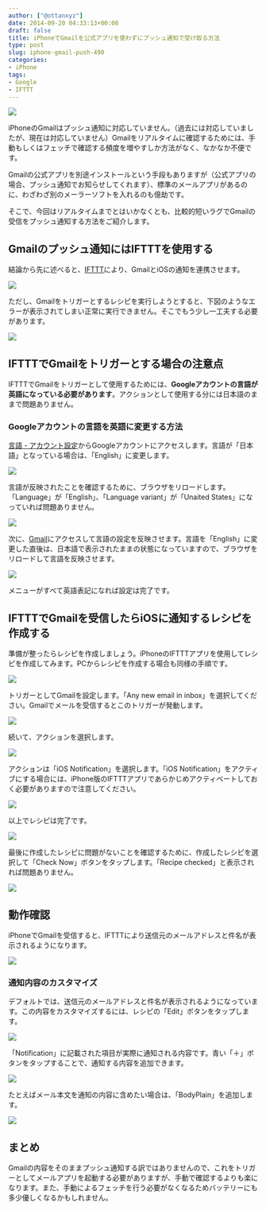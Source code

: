 ```yaml
---
author: ["@ottanxyz"]
date: 2014-09-20 04:33:13+00:00
draft: false
title: iPhoneでGmailを公式アプリを使わずにプッシュ通知で受け取る方法
type: post
slug: iphone-gmail-push-490
categories:
- iPhone
tags:
- Google
- IFTTT
---
```


![](/uploads/2014/09/140919-541c5aaf771fe.png)






iPhoneのGmailはプッシュ通知に対応していません。（過去には対応していましたが、現在は対応していません）Gmailをリアルタイムに確認するためには、手動もしくはフェッチで確認する頻度を増やすしか方法がなく、なかなか不便です。





Gmailの公式アプリを別途インストールという手段もありますが（公式アプリの場合、プッシュ通知でお知らせしてくれます）、標準のメールアプリがあるのに、わざわざ別のメーラーソフトを入れるのも億劫です。





そこで、今回はリアルタイムまでとはいかなくとも、比較的短いラグでGmailの受信をプッシュ通知する方法をご紹介します。





## Gmailのプッシュ通知にはIFTTTを使用する





結論から先に述べると、[IFTTT](https://ifttt.com/)により、GmailとiOSの通知を連携させます。





![](/uploads/2014/09/140919-541c5aabd8c50.png)






ただし、Gmailをトリガーとするレシピを実行しようとすると、下図のようなエラーが表示されてしまい正常に実行できません。そこでもう少し一工夫する必要があります。





![](/uploads/2014/09/140920-541cd5e88d551.png)





### 





## IFTTTでGmailをトリガーとする場合の注意点





IFTTTでGmailをトリガーとして使用するためには、**Googleアカウントの言語が英語になっている必要があります**。アクションとして使用する分には日本語のままで問題ありません。





### Googleアカウントの言語を英語に変更する方法





[言語 - アカウント設定](https://myaccount.google.com/preferences#localization)からGoogleアカウントにアクセスします。言語が「日本語」となっている場合は、「English」に変更します。





![](/uploads/2014/09/140919-541c58688f70a.png)






言語が反映されたことを確認するために、ブラウザをリロードします。「Language」が「English」、「Language variant」が「Unaited States」になっていれば問題ありません。





![](/uploads/2014/09/140919-541c586c2fbfb.png)







次に、[Gmail](https://mail.google.com/mail/)にアクセスして言語の設定を反映させます。言語を「English」に変更した直後は、日本語で表示されたままの状態になっていますので、ブラウザをリロードして言語を反映させます。





![](/uploads/2014/09/140919-541c586da2413.png)






メニューがすべて英語表記になれば設定は完了です。





## IFTTTでGmailを受信したらiOSに通知するレシピを作成する





準備が整ったらレシピを作成しましょう。iPhoneのIFTTTアプリを使用してレシピを作成してみます。PCからレシピを作成する場合も同様の手順です。





![](/uploads/2014/09/140919-541c59a58010e.png)






トリガーとしてGmailを設定します。「Any new email in inbox」を選択してください。Gmailでメールを受信するとこのトリガーが発動します。





![](/uploads/2014/09/140919-541c59a8e2771.png)






続いて、アクションを選択します。





![](/uploads/2014/09/140919-541c59ab240ad.png)






アクションは「iOS Notification」を選択します。「iOS Notification」をアクティブにする場合には、iPhone版のIFTTTアプリであらかじめアクティベートしておく必要がありますので注意してください。





![](/uploads/2014/09/140919-541c59acce751.png)






以上でレシピは完了です。





![](/uploads/2014/09/140919-541c59aed9b1b.png)






最後に作成したレシピに問題がないことを確認するために、作成したレシピを選択して「Check Now」ボタンをタップします。「Recipe checked」と表示されれば問題ありません。





![](/uploads/2014/09/140920-541cd5eb6b67c.png)






## 動作確認





iPhoneでGmailを受信すると、IFTTTにより送信元のメールアドレスと件名が表示されるようになります。





![](/uploads/2014/09/140919-541c587631f99.png)






### 通知内容のカスタマイズ





デフォルトでは、送信元のメールアドレスと件名が表示されるようになっています。この内容をカスタマイズするには、レシピの「Edit」ボタンをタップします。





![](/uploads/2014/09/140920-541d038bde968.png)






「Notification」に記載された項目が実際に通知される内容です。青い「＋」ボタンをタップすることで、通知する内容を追加できます。





![](/uploads/2014/09/140920-541d038ee56ef.png)






たとえばメール本文を通知の内容に含めたい場合は、「BodyPlain」を追加します。





![](/uploads/2014/09/140920-541d03917178c.png)






## まとめ





Gmailの内容をそのままプッシュ通知する訳ではありませんので、これをトリガーとしてメールアプリを起動する必要がありますが、手動で確認するよりも楽になります。また、手動によるフェッチを行う必要がなくなるためバッテリーにも多少優しくなるかもしれません。
